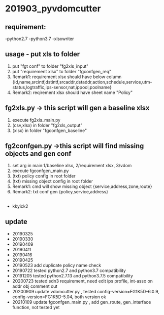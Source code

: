 # 201903_pyvdomcutter

## requirement:
-python2.7
-python3.7
-xlsxwriter

## usage - put xls to folder
1. put "fgt conf" to folder "fg2xls_input"
2. put "requirement xlsx" to folder "fgconfgen_req"
3. Remark1: requirement xlsx should have below column
{id,name,srcintf,dstintf,srcaddr,dstaddr,action,schedule,service,utm-status,logtraffic,ips-sensor,nat,ippool,poolname}
4. Remark2: reqirement xlsx should have sheet name "Policy"

## fg2xls.py -> this script will gen a baseline xlsx
1. execute fg2xls_main.py
2. (csv,xlsx)  in folder "fg2xls_output"
3. (xlsx) in folder "fgconfgen_baseline"

## fg2confgen.py ->this script will find missing objects and gen conf
1. set arg in main 1/baseline xlsx, 2/requirement xlsx, 3/vdom
2. execute fgconfgen_main.py
3. (txt) policy config in root folder
4. (txt) missing object config in root folder
5. Remark1: cmd will show missing object {service,address,zone,route}
6. Remark2: txt conf gen {policy,service,address}

## 
- kkyick2


## update
- 20190325
- 20190330
- 20190409
- 20190411
- 20190416
- 20190425
- 20190523 add duplicate policy name check
- 20190722 tested python2.7 and python3.7 compatibility
- 20191205 tested python2.7.13 and python3.7.5 compatibility
- 20200723 tested sdn3 requirement, need edit ips profile, int-asso on addr obj comment out
- 20200909 update vdomcutter.py , tested config-version=FG1K5D-6.0.9, config-version=FG1K5D-5.04, both version ok
- 20210109 update fgconfgen_main.py , add gen_route, gen_interface function, not tested yet 
